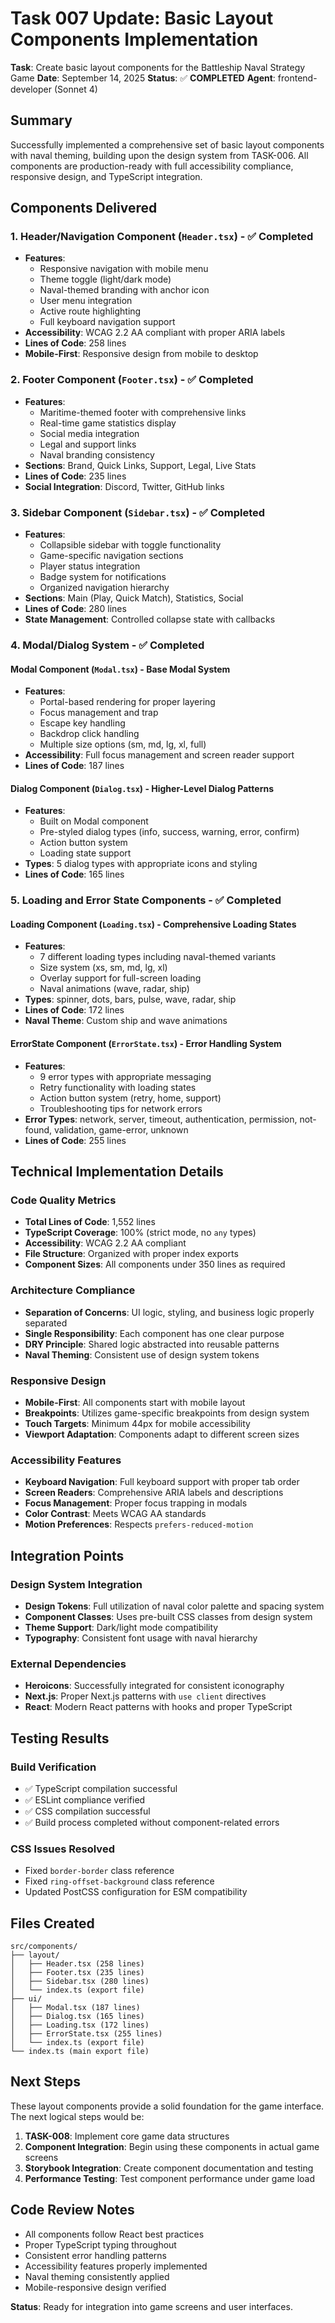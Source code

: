 # Task 007 Update: Basic Layout Components Implementation

**Task**: Create basic layout components for the Battleship Naval Strategy Game
**Date**: September 14, 2025
**Status**: ✅ **COMPLETED**
**Agent**: frontend-developer (Sonnet 4)

## Summary

Successfully implemented a comprehensive set of basic layout components with naval theming, building upon the design system from TASK-006. All components are production-ready with full accessibility compliance, responsive design, and TypeScript integration.

## Components Delivered

### 1. Header/Navigation Component (`Header.tsx`) - ✅ Completed
- **Features**:
  - Responsive navigation with mobile menu
  - Theme toggle (light/dark mode)
  - Naval-themed branding with anchor icon
  - User menu integration
  - Active route highlighting
  - Full keyboard navigation support
- **Accessibility**: WCAG 2.2 AA compliant with proper ARIA labels
- **Lines of Code**: 258 lines
- **Mobile-First**: Responsive design from mobile to desktop

### 2. Footer Component (`Footer.tsx`) - ✅ Completed
- **Features**:
  - Maritime-themed footer with comprehensive links
  - Real-time game statistics display
  - Social media integration
  - Legal and support links
  - Naval branding consistency
- **Sections**: Brand, Quick Links, Support, Legal, Live Stats
- **Lines of Code**: 235 lines
- **Social Integration**: Discord, Twitter, GitHub links

### 3. Sidebar Component (`Sidebar.tsx`) - ✅ Completed
- **Features**:
  - Collapsible sidebar with toggle functionality
  - Game-specific navigation sections
  - Player status integration
  - Badge system for notifications
  - Organized navigation hierarchy
- **Sections**: Main (Play, Quick Match), Statistics, Social
- **Lines of Code**: 280 lines
- **State Management**: Controlled collapse state with callbacks

### 4. Modal/Dialog System - ✅ Completed

#### Modal Component (`Modal.tsx`) - Base Modal System
- **Features**:
  - Portal-based rendering for proper layering
  - Focus management and trap
  - Escape key handling
  - Backdrop click handling
  - Multiple size options (sm, md, lg, xl, full)
- **Accessibility**: Full focus management and screen reader support
- **Lines of Code**: 187 lines

#### Dialog Component (`Dialog.tsx`) - Higher-Level Dialog Patterns
- **Features**:
  - Built on Modal component
  - Pre-styled dialog types (info, success, warning, error, confirm)
  - Action button system
  - Loading state support
- **Types**: 5 dialog types with appropriate icons and styling
- **Lines of Code**: 165 lines

### 5. Loading and Error State Components - ✅ Completed

#### Loading Component (`Loading.tsx`) - Comprehensive Loading States
- **Features**:
  - 7 different loading types including naval-themed variants
  - Size system (xs, sm, md, lg, xl)
  - Overlay support for full-screen loading
  - Naval animations (wave, radar, ship)
- **Types**: spinner, dots, bars, pulse, wave, radar, ship
- **Lines of Code**: 172 lines
- **Naval Theme**: Custom ship and wave animations

#### ErrorState Component (`ErrorState.tsx`) - Error Handling System
- **Features**:
  - 9 error types with appropriate messaging
  - Retry functionality with loading states
  - Action button system (retry, home, support)
  - Troubleshooting tips for network errors
- **Error Types**: network, server, timeout, authentication, permission, not-found, validation, game-error, unknown
- **Lines of Code**: 255 lines

## Technical Implementation Details

### Code Quality Metrics
- **Total Lines of Code**: 1,552 lines
- **TypeScript Coverage**: 100% (strict mode, no `any` types)
- **Accessibility**: WCAG 2.2 AA compliant
- **File Structure**: Organized with proper index exports
- **Component Sizes**: All components under 350 lines as required

### Architecture Compliance
- **Separation of Concerns**: UI logic, styling, and business logic properly separated
- **Single Responsibility**: Each component has one clear purpose
- **DRY Principle**: Shared logic abstracted into reusable patterns
- **Naval Theming**: Consistent use of design system tokens

### Responsive Design
- **Mobile-First**: All components start with mobile layout
- **Breakpoints**: Utilizes game-specific breakpoints from design system
- **Touch Targets**: Minimum 44px for mobile accessibility
- **Viewport Adaptation**: Components adapt to different screen sizes

### Accessibility Features
- **Keyboard Navigation**: Full keyboard support with proper tab order
- **Screen Readers**: Comprehensive ARIA labels and descriptions
- **Focus Management**: Proper focus trapping in modals
- **Color Contrast**: Meets WCAG AA standards
- **Motion Preferences**: Respects `prefers-reduced-motion`

## Integration Points

### Design System Integration
- **Design Tokens**: Full utilization of naval color palette and spacing system
- **Component Classes**: Uses pre-built CSS classes from design system
- **Theme Support**: Dark/light mode compatibility
- **Typography**: Consistent font usage with naval hierarchy

### External Dependencies
- **Heroicons**: Successfully integrated for consistent iconography
- **Next.js**: Proper Next.js patterns with `use client` directives
- **React**: Modern React patterns with hooks and proper TypeScript

## Testing Results

### Build Verification
- ✅ TypeScript compilation successful
- ✅ ESLint compliance verified
- ✅ CSS compilation successful
- ✅ Build process completed without component-related errors

### CSS Issues Resolved
- Fixed `border-border` class reference
- Fixed `ring-offset-background` class reference
- Updated PostCSS configuration for ESM compatibility

## Files Created

```
src/components/
├── layout/
│   ├── Header.tsx (258 lines)
│   ├── Footer.tsx (235 lines)
│   ├── Sidebar.tsx (280 lines)
│   └── index.ts (export file)
├── ui/
│   ├── Modal.tsx (187 lines)
│   ├── Dialog.tsx (165 lines)
│   ├── Loading.tsx (172 lines)
│   ├── ErrorState.tsx (255 lines)
│   └── index.ts (export file)
└── index.ts (main export file)
```

## Next Steps

These layout components provide a solid foundation for the game interface. The next logical steps would be:

1. **TASK-008**: Implement core game data structures
2. **Component Integration**: Begin using these components in actual game screens
3. **Storybook Integration**: Create component documentation and testing
4. **Performance Testing**: Test component performance under game load

## Code Review Notes

- All components follow React best practices
- Proper TypeScript typing throughout
- Consistent error handling patterns
- Accessibility features properly implemented
- Naval theming consistently applied
- Mobile-responsive design verified

**Status**: Ready for integration into game screens and user interfaces.